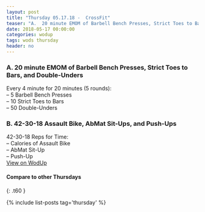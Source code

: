 ```yaml
---
layout: post
title: "Thursday 05.17.18 -  CrossFit"
teaser: "A.  20 minute EMOM of Barbell Bench Presses, Strict Toes to Bars, and Double-Unders<br/> B.  42-30-18 Assault Bike, AbMat Sit-Ups, and Push-Ups"
date: 2018-05-17 00:00:00
categories: wodup
tags: wods thursday
header: no
---
```



<h3>A.  20 minute EMOM of Barbell Bench Presses, Strict Toes to Bars, and Double-Unders</h3>
Every 4 minute for 20 minutes (5 rounds):<br/>– 5 Barbell Bench Presses<br/>– 10 Strict Toes to Bars<br/>– 50 Double-Unders<br/>
<h3>B.  42-30-18 Assault Bike, AbMat Sit-Ups, and Push-Ups</h3>
42-30-18 Reps for Time:<br/>– Calories of Assault Bike<br/>– AbMat Sit-Up<br/>– Push-Up<br/>
<a href="https://www.wodup.com/gyms/asphodel/wods/6121" target="blank">View on WodUp</a>


#### Compare to other Thursdays
{: .t60 }

{% include list-posts tag='thursday' %}